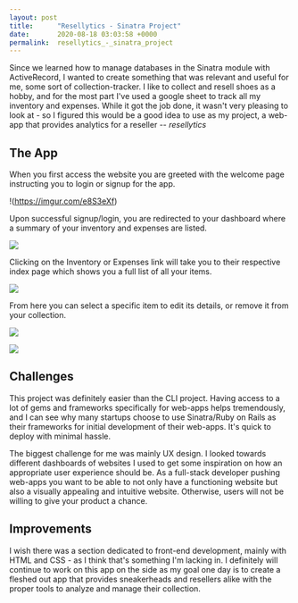 ```yaml
---
layout: post
title:      "Resellytics - Sinatra Project"
date:       2020-08-18 03:03:58 +0000
permalink:  resellytics_-_sinatra_project
---
```



Since we learned how to manage databases in the Sinatra module with ActiveRecord, I wanted to create something that was relevant and useful for me, some sort of collection-tracker. I like to collect and resell shoes as a hobby, and for the most part I've used a google sheet to track all my inventory and expenses. While it got the job done, it wasn't very pleasing to look at - so I figured this would be a good idea to use as my project, a web-app that provides analytics for a reseller -- *resellytics*

## The App
When you first access the website you are greeted with the welcome page instructing you to login or signup for the app.

!(https://imgur.com/e8S3eXf)

Upon successful signup/login, you are redirected to your dashboard where a summary of your inventory and expenses are listed.

![](https://imgur.com/71af8FE)

Clicking on the Inventory or Expenses link will take you to their respective index page which shows you a full list of all your items. 

![](https://imgur.com/1SE2IAP)

From here you can select a specific item to edit its details, or remove it from your collection.

![](https://imgur.com/MvJx2rN)

![](https://imgur.com/ONbO4Qm)

## Challenges

This project was definitely easier than the CLI project. Having access to a lot of gems and frameworks specifically for web-apps helps tremendously, and I can see why many startups choose to use Sinatra/Ruby on Rails as their frameworks for initial development of their web-apps. It's quick to deploy with minimal hassle.

The biggest challenge for me was mainly UX design. I looked towards different dashboards of websites I used to get some inspiration on how an appropriate user experience should be. As a full-stack developer pushing web-apps you want to be able to not only have a functioning website but also a visually appealing and intuitive website. Otherwise, users will not be willing to give your product a chance.

## Improvements
I wish there was a section dedicated to front-end development, mainly with HTML and CSS - as I think that's something I'm lacking in. I definitely will continue to work on this app on the side as my goal one day is to create a fleshed out app that provides sneakerheads and resellers alike with the proper tools to analyze and manage their collection.
